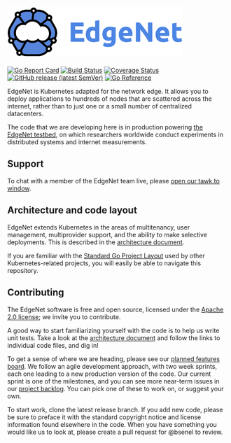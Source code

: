 ## <img src="/assets/logos/edgenet_logos_2020_05_03/edgenet_logo_2020_05_03_w_text_300dpi_10pct.png" alt="Welcome to EdgeNet" width="400">

[![Go Report Card](https://goreportcard.com/badge/github.com/EdgeNet-project/edgenet)](https://goreportcard.com/report/github.com/EdgeNet-project/edgenet)
[![Build Status](https://github.com/EdgeNet-project/edgenet/actions/workflows/test_and_publish.yaml/badge.svg?branch=main)](https://github.com/EdgeNet-project/edgenet/actions/workflows/test_and_publish.yaml)
[![Coverage Status](https://coveralls.io/repos/github/EdgeNet-project/edgenet/badge.svg?branch=main)](https://coveralls.io/github/EdgeNet-project/edgenet?branch=main)
[![GitHub release (latest SemVer)](https://img.shields.io/github/v/release/EdgeNet-project/edgenet)](https://github.com/EdgeNet-project/edgenet/releases)
[![Go Reference](https://pkg.go.dev/badge/github.com/EdgeNet-project/edgenet.svg)](https://pkg.go.dev/github.com/EdgeNet-project/edgenet)

EdgeNet is Kubernetes adapted for the network edge. It allows you to deploy applications to hundreds of nodes
that are scattered across the internet, rather than to just one or a small number of centralized datacenters.

The code that we are developing here is in production powering [the EdgeNet testbed](https://www.edge-net.org/),
on which researchers worldwide conduct experiments in distributed systems and internet measurements.

## Support

To chat with a member of the EdgeNet team live, please [open our tawk.to window](https://tawk.to/edgenet).

## Architecture and code layout

EdgeNet extends Kubernetes in the areas of multitenancy, user management, multiprovider support, and the ability to make selective deployments. This is described in the [architecture document](https://github.com/EdgeNet-project/edgenet/tree/release-1.0-documentation/docs/architecture).

If you are familiar with the [Standard Go Project Layout](https://github.com/golang-standards/project-layout) used
by other Kubernetes-related projects, you will easily be able to navigate this repository.

## Contributing

The EdgeNet software is free and open source, licensed under the [Apache 2.0 license](https://www.apache.org/licenses/LICENSE-2.0); we invite you to contribute.

A good way to start familiarizing yourself with the code is to help us write unit tests. Take a look at the [architecture document](https://github.com/EdgeNet-project/edgenet/tree/release-1.0-documentation/docs/architecture) and follow the links to individual code files, and dig in!

To get a sense of where we are heading, please see our 
[planned features board](https://github.com/orgs/EdgeNet-project/projects/1).
We follow an agile development approach, with two week sprints, each one leading to a new production version of the 
code. Our current sprint is one of the milestones, and you can see more near-term issues in our 
[project backlog](https://github.com/orgs/EdgeNet-project/projects/2).
You can pick one of these to work on, or suggest your own.

To start work, clone the latest release branch.
If you add new code, please be sure to preface it with the standard copyright notice and license information found elsewhere in the code.
When you have something you would like us to look at, please create a pull request for @bsenel to review.
